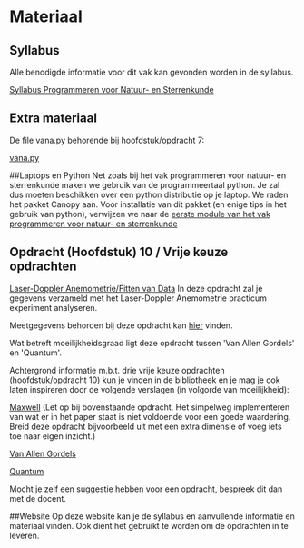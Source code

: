 # Materiaal

## Syllabus
Alle benodigde informatie voor dit vak kan gevonden
worden in de syllabus.

[Syllabus Programmeren voor Natuur- en Sterrenkunde](prog2_20170404_1.pdf)


## Extra materiaal
De file vana.py behorende bij hoofdstuk/opdracht 7:

[vana.py](vana.py)

##Laptops en Python
Net zoals bij het vak programmeren voor natuur- en sterrenkunde maken we gebruik van de programmeertaal python.
Je zal dus moeten beschikken over een python distributie op je laptop. We raden het pakket Canopy aan.
Voor installatie van dit pakket (en enige tips in het gebruik van python), verwijzen we naar de [eerste module
van het vak programmeren voor natuur- en sterrenkunde](https://progns.mprog.nl/module-1/basiselementen)

## Opdracht (Hoofdstuk) 10 / Vrije keuze opdrachten

[Laser-Doppler Anemometrie/Fitten van Data](lda_opdracht10.pdf)
In deze opdracht zal je gegevens verzameld
met het Laser-Doppler Anemometrie practicum experiment analyseren.

Meetgegevens behorden bij deze opdracht kan [hier](meetgegevens_lda.zip) vinden.

Wat betreft moeilijkheidsgraad ligt deze opdracht tussen 'Van Allen Gordels' en 'Quantum'.

Achtergrond informatie m.b.t. drie vrije keuze opdrachten (hoofdstuk/opdracht 10) kun 
je vinden in de bibliotheek en je mag je ook laten inspireren door de volgende 
verslagen (in volgorde van moeilijkheid):

[Maxwell](numnat_maxwell.pdf)
(Let op bij bovenstaande opdracht. Het simpelweg implementeren van wat er in
het paper staat is niet voldoende voor een goede waardering. Breid deze 
opdracht bijvoorbeeld uit met een extra dimensie of voeg iets toe naar eigen
inzicht.)

[Van Allen Gordels](numnat_vanallen.pdf)

[Quantum](numnat_quantum.pdf)

Mocht je zelf een suggestie hebben voor een opdracht, bespreek dit dan met de docent.

##Website
Op deze website kan je de syllabus en aanvullende informatie en materiaal vinden. Ook dient het gebruikt te worden om de opdrachten in te leveren. 


